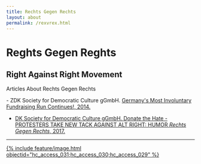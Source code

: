 ```yaml
---
title: Rechts Gegen Rechts
layout: about
permalink: /rexvrex.html
---
```


# Reghts Gegen Reghts
## Right Against Right Movement

<p class="lead">Articles About Rechts Gegen Rechts</p>
- ZDK Society for Democratic Culture gGmbH. <a href="https://rechtsgegenrechts.de/?fbclid=IwZXh0bgNhZW0CMTAAAR3xPJ1v3tC_1ZCwJghEwpSM_w40b8zLKkatc06cICjwrK5h11Ev5ulyNWY_aem_OCv-4pLCy-2_-Ry56Fjn8Q"> Germany's Most Involuntary Fundraising Run Continues!, 2014.

- DK Society for Democratic Culture gGmbH. <a href="https://rechtsgegenrechts.de/donate-the-hate/"> Donate the Hate - PROTESTERS TAKE NEW TACK AGAINST ALT RIGHT: HUMOR *Rechts Gegen Rechts*, 2017.


***

{% include feature/image.html objectid="hc_access_031;hc_access_030;hc_access_029" %}